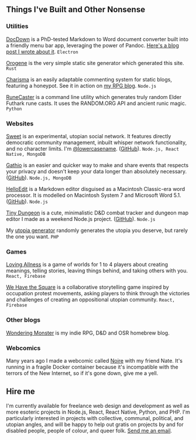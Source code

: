 ## Things I've Built and Other Nonsense

### Utilities

[DocDown](https://github.com/lowercasename/docdown) is a PhD-tested Markdown to Word document converter built into a friendly menu bar app, leveraging the power of Pandoc. [Here's a blog post I wrote about it](/blog/introducing-docdown). `Electron`

[Orogene](https://github.com/lowercasename/orogene) is the very simple static site generator which generated this site. `Rust`

[Charisma](https://github.com/lowercasename/charisma) is an easily adaptable commenting system for static blogs, featuring a honeypot. See it in action on [my RPG blog](https://wondering.monster). `Node.js`

[RuneCaster](https://github.com/lowercasename/RuneCaster) is a command line utility which generates truly random Elder Futhark rune casts. It uses the RANDOM.ORG API and ancient runic magic. `Python`

### Websites

[Sweet](https://sweet.sh) is an experimental, utopian social network. It features directly democratic community management, inbuilt whisper network functionality, and no character limits. I'm [@lowercasename](https://sweet.sh/lowercasename). ([GitHub](https://github.com/lowercasename/sweet)). `Node.js, React Native, MongoDB`

[Gathio](https://gath.io) is an easier and quicker way to make and share events that respects your privacy and doesn't keep your data longer than absolutely necessary. ([GitHub](https://github.com/lowercasename/gathio)). `Node.js, MongoDB`

[HelloEdit](https://helloedit.raphaelkabo.com) is a Markdown editor disguised as a Macintosh Classic-era word processor. It is modelled on Macintosh System 7 and Microsoft Word 5.1. ([GitHub](https://github.com/lowercasename/helloedit)). `Node.js`

[Tiny Dungeon](https://tinydungeon.raphaelkabo.com) is a cute, minimalistic D&D combat tracker and dungeon map editor I made as a weekend Node.js project. ([GitHub](https://github.com/lowercasename/tinydungeon)). `Node.js`

My [utopia generator](https://utopia.raphaelkabo.com/) randomly generates the utopia you deserve, but rarely the one you want. `PHP`

### Games

[Loving Allness](https://loving-allness.mimir.computer) is a game of worlds for 1 to 4 players about creating meanings, telling stories, leaving things behind, and taking others with you. `React, Firebase`

[We Have the Square](https://wehavethesquare.utopia.ac) is a collaborative storytelling game inspired by occupation protest movements, asking players to think through the victories and challenges of creating an oppositional utopian community. `React, Firebase` 

### Other blogs

[Wondering Monster](https://wondering.monster/) is my indie RPG, D&D and OSR homebrew blog.

### Webcomics

Many years ago I made a webcomic called [Noire](http://noire.raphaelkabo.com) with my friend Nate. It's running in a fragile Docker container because it's incompatible with the terrors of the New Internet, so if it's gone down, give me a yell.

## Hire me

I'm currently available for freelance web design and development as well as more esoteric projects in Node.js, React, React Native, Python, and PHP. I'm particularly interested in projects with collective, communal, political, and utopian angles, and will be happy to help out gratis on projects by and for disabled people, people of colour, and queer folk. [Send me an email](mailto:raphaelkabo@hey.com).
